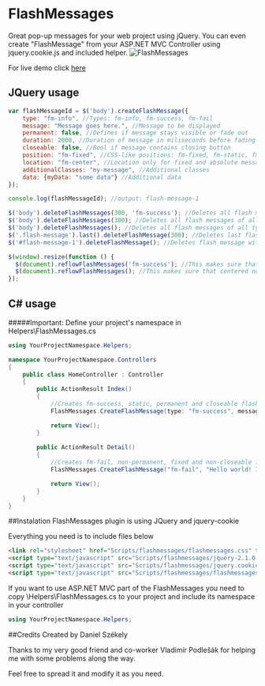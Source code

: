# FlashMessages
Great pop-up messages for your web project using jQuery. You can even create "FlashMessage" from your ASP.NET MVC Controller using jquery.cookie.js and included helper. 
![FlashMessages](http://jquery-flashmessages.wz.cz/flashmessages.jpg)

For live demo click [here](http://jquery-flashmessages.wz.cz/demo.html "Live demo")

## JQuery usage
```javascript
var flashMessageId = $('body').createFlashMessage({
    type: "fm-info", //Types: fm-info, fm-success, fm-fail
    message: "Message goes here.", //Message to be displayed
    permanent: false, //Defines if message stays visible or fade out
    duration: 2000, //Duration of message in miliseconds before fading out
    closeable: false, //Bool if message contains closing button
    position: "fm-fixed", //CSS-like positions: fm-fixed, fm-static, fm-absolute
    location: "fm-center", //Location only for fixed and absolute messages: fm-center, fm-top-left, fm-top-right, bottom-left, fm-bottom-right
    additionalClasses: "my-message", //Additional classes
    data: {myData: "some data"} //Additional data
});

console.log(flashMessageId); //output: flash-message-1

$('body').deleteFlashMessages(300, 'fm-success'); //Deletes all flash messages of type 'fm-success', fadeOut/slideUp duration will be 300ms
$('body').deleteFlashMessages(300); //Deletes all flash messages of all types, fadeOut/slideUp duration will be 300ms
$('body').deleteFlashMessages(); //Deletes all flash messages of all types, fadeOut/slideUp duration will be 0ms
$('.flash-message').last().deleteFlashMessage(300); //Deletes last flash message in DOM, fadeOut/slideUp duration will be 300ms
$('#flash-message-1').deleteFlashMessage(); //Deletes flash message with id: flash-message-1, fadeOut/slideUp duration will be 0ms

$(window).resize(function () {
  $(document).reflowFlashMessages('fm-success'); //This makes sure that centered non-permanent flash messages of type 'fm-success' retains correct centering
  $(document).reflowFlashMessages(); //This makes sure that centered non-permanent flash messages of all types retains correct centering
});

```
## C# usage
#####Important: Define your project's namespace in Helpers\FlashMessages.cs
```c#
using YourProjectNamespace.Helpers;

namespace YourProjectNamespace.Controllers
{
    public class HomeController : Controller
    {
        public ActionResult Index()
        {
            //Creates fm-success, static, permanent and closeable flash message in container with class 'content-wrapper' 
            FlashMessages.CreateFlashMessage(type: "fm-success", message: "Hello world! It succeeded!", permanent: true, closeable: true, position: "fm-static", container: ".content-wrapper");

            return View();
        }
        
        public ActionResult Detail()
        {
            //Creates fm-fail, non-permanent, fixed and non-closeable flash message in the bottom right corner of the page which will fade out in 2000ms containing data attribute 'myData' with value 'some data' and class 'my-message'  
            FlashMessages.CreateFlashMessage("fm-fail", "Hello world! It failed!", false, 2000, false, "fm-fixed", "fm-bottom-right", "body", "my-message", new { myData = "some data"});

            return View();
        }
    }
}
```
##Instalation
FlashMessages plugin is using JQuery and jquery-cookie

Everything you need is to include files below
```html  
<link rel="stylesheet" href="Scripts/flashmessages/flashmessages.css" type="text/css"/>
<script type="text/javascript" src="Scripts/flashmessages/jquery-2.1.0.js"></script>  
<script type="text/javascript" src="Scripts/flashmessages/jquery.cookie.js"></script> 
<script type="text/javascript" src="Scripts/flashmessages/flashmessages.js"></script>
```    
If you want to use ASP.NET MVC part of the FlashMessages you need to copy \Helpers\FlashMessages.cs to your project and include its namespace in your controller

```c#
using YourProjectNamespace.Helpers;
```

##Credits
Created by Daniel Székely

Thanks to my very good friend and co-worker Vladimír Podlešák for helping me with some problems along the way.

Feel free to spread it and modify it as you need.
